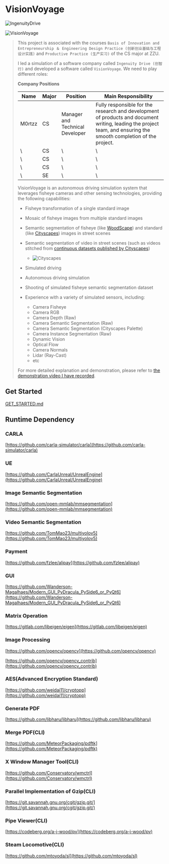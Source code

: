 # VisionVoyage

![IngenuityDrive](https://static.m0rtzz.com/images/Year:2024/Month:08/Day:15/14:23:37_IngenuityDrive.png)

![VisionVoyage](https://static.m0rtzz.com/images/Year:2024/Month:08/Day:15/13:54:06_VisionVoyage.png)

> This project is associated with the courses `Basis of Innovation and Entrepreneurship ＆ Engineering Design Practice (创新创业基础与工程设计实践)`  and `Productive Practice (生产实习)` of the CS major at ZZU.
>
> I led a simulation of a software company called `Ingenuity Drive (创智行)` and developed a software called `VisionVoyage`. We need to play different roles:
>
> **Company Positions**
>
> | Name   | Major | Position                        | Main Responsibility                                          |
> | ------ | ----- | ------------------------------- | ------------------------------------------------------------ |
> | M0rtzz | CS    | Manager and Technical Developer | Fully responsible for the research and development of products and document writing, leading the project team, and ensuring the smooth completion of the project. |
> | \      | CS    | \                               | \                                                            |
> | \      | CS    | \                               | \                                                            |
> | \      | CS    | \                               | \                                                            |
> | \      | SE    | \                               | \                                                            |
>
> VisionVoyage is an autonomous driving simulation system that leverages  fisheye cameras and other sensing technologies, providing the following  capabilities:
>
> - Fisheye transformation of a single standard image
> - Mosaic of fisheye images from multiple standard images
> - Semantic segmentation of fisheye (like [WoodScape](https://woodscape.valeo.com/woodscape)) and standard (like [Cityscapes](https://www.cityscapes-dataset.com)) images in street scenes
> - Semantic segmentation of video in street scenes (such as videos stitched from [continuous datasets published by Cityscapes](https://www.cityscapes-dataset.com/downloads))
>   -  ![Cityscapes](https://static.m0rtzz.com/images/Year:2024/Month:08/Day:15/17:24:53_Cityscapes.png)
>
> - Simulated driving
> - Autonomous driving simulation
> - Shooting of simulated fisheye semantic segmentation dataset
> - Experience with a variety of simulated sensors, including:
>   - Camera Fisheye
>   - Camera RGB
>   - Camera Depth (Raw)
>   - Camera Semantic Segmentation (Raw)
>   - Camera Semantic Segmentation (Cityscapes Palette)
>   - Camera Instance Segmentation (Raw)
>   - Dynamic Vision
>   - Optical Flow
>   - Camera Normals
>   - Lidar (Ray-Cast)
>   - etc
>
> For more detailed explanation and demonstration, please refer to [the demonstration video I have recorded](./docs/DEMONSTRATION.md).

## Get Started

[GET_STARTED.md](./docs/GET_STARTED.md)

## Runtime Dependency

### CARLA

[https://github.com/carla-simulator/carla](https://github.com/carla-simulator/carla)

### UE

[https://github.com/CarlaUnreal/UnrealEngine](https://github.com/CarlaUnreal/UnrealEngine)

### Image Semantic Segmentation

[https://github.com/open-mmlab/mmsegmentation](https://github.com/open-mmlab/mmsegmentation)

### Video Semantic Segmentation

[https://github.com/TomMao23/multiyolov5](https://github.com/TomMao23/multiyolov5)

### Payment

[https://github.com/fzlee/alipay](https://github.com/fzlee/alipay)

### GUI

[https://github.com/Wanderson-Magalhaes/Modern_GUI_PyDracula_PySide6_or_PyQt6](https://github.com/Wanderson-Magalhaes/Modern_GUI_PyDracula_PySide6_or_PyQt6)

### Matrix Operation

[https://gitlab.com/libeigen/eigen](https://gitlab.com/libeigen/eigen)

### Image Processing

[https://github.com/opencv/opencv](https://github.com/opencv/opencv)

[https://github.com/opencv/opencv_contrib](https://github.com/opencv/opencv_contrib)

### AES(Advanced Encryption Standard)

[https://github.com/weidai11/cryptopp](https://github.com/weidai11/cryptopp)

### Generate PDF

[https://github.com/libharu/libharu](https://github.com/libharu/libharu)

### Merge PDF(CLI)

[https://github.com/MeteorPackaging/pdftk](https://github.com/MeteorPackaging/pdftk)

### X Window Manager Tool(CLI)

[https://github.com/Conservatory/wmctrl](https://github.com/Conservatory/wmctrl)

### Parallel Implementation of Gzip(CLI)

[https://git.savannah.gnu.org/cgit/gzip.git/](https://git.savannah.gnu.org/cgit/gzip.git/)

### Pipe Viewer(CLI)

[https://codeberg.org/a-j-wood/pv](https://codeberg.org/a-j-wood/pv)

### Steam Locomotive(CLI)

[https://github.com/mtoyoda/sl](https://github.com/mtoyoda/sl)
